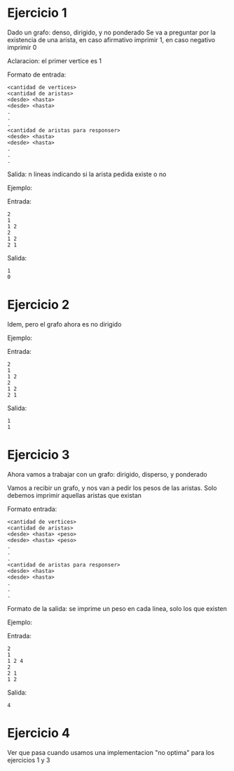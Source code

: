 # Ejercicio 1
Dado un grafo: denso, dirigido, y no ponderado
Se va a preguntar por la existencia de una arista, en caso afirmativo imprimir 1, en caso negativo imprimir 0

Aclaracion: el primer vertice es 1

Formato de entrada:
```
<cantidad de vertices>
<cantidad de aristas>
<desde> <hasta>
<desde> <hasta>
.
.
.
<cantidad de aristas para responser>
<desde> <hasta>
<desde> <hasta>
.
.
.
```
Salida: n lineas indicando si la arista pedida existe o no

Ejemplo:

Entrada:
```
2
1
1 2
2
1 2
2 1
```
Salida:
```
1
0
```
# Ejercicio 2
Idem, pero el grafo ahora es no dirigido

Ejemplo:

Entrada:
```
2
1
1 2
2
1 2
2 1
```
Salida:
```
1
1
```
# Ejercicio 3
Ahora vamos a trabajar con un grafo: dirigido, disperso, y ponderado

Vamos a recibir un grafo, y nos van a pedir los pesos de las aristas. Solo debemos
imprimir aquellas aristas que existan

Formato entrada:
```
<cantidad de vertices>
<cantidad de aristas>
<desde> <hasta> <peso>
<desde> <hasta> <peso>
.
.
.
<cantidad de aristas para responser>
<desde> <hasta>
<desde> <hasta>
.
.
.
```
Formato de la salida: se imprime un peso en cada linea, solo los que existen

Ejemplo:

Entrada:
```
2
1
1 2 4
2
2 1
1 2
```
Salida:
```
4
```
# Ejercicio 4
Ver que pasa cuando usamos una implementacion "no optima" para los ejercicios 1 y 3
